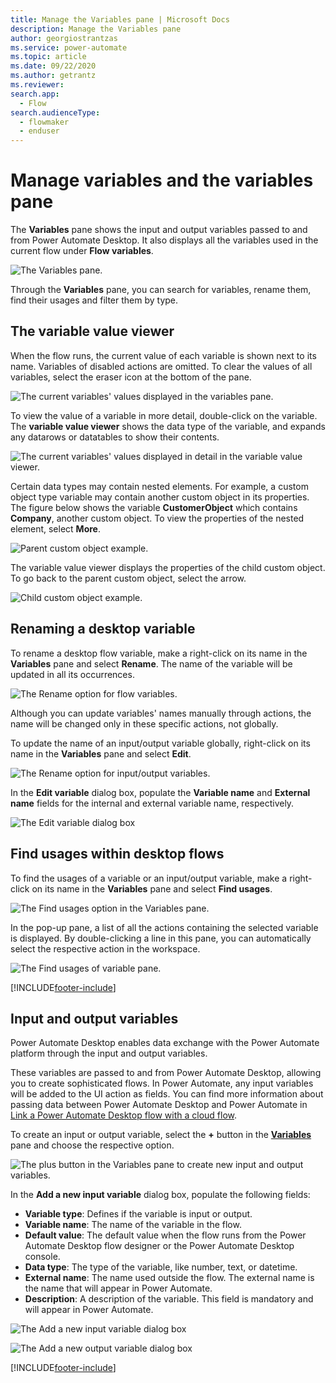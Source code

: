 ```yaml
---
title: Manage the Variables pane | Microsoft Docs
description: Manage the Variables pane
author: georgiostrantzas
ms.service: power-automate
ms.topic: article
ms.date: 09/22/2020
ms.author: getrantz
ms.reviewer:
search.app: 
  - Flow
search.audienceType: 
  - flowmaker
  - enduser
---
```


# Manage variables and the variables pane



The **Variables** pane shows the input and output variables passed to and from Power Automate Desktop. It also displays all the variables used in the current flow under **Flow variables**. 
<!--note from editor: We should not use bold on the name. -->

![The Variables pane.](media\variables-pane\variables-pane.png)

Through the **Variables** pane, you can search for variables, rename them, find their usages and filter them by type. 

## The variable value viewer

When the flow runs, the current value of each variable is shown next to its name. Variables of disabled actions are omitted. To clear the values of all variables, select the eraser icon at the bottom of the pane.

![The current variables' values displayed in the variables pane.](media\variables-pane\current-variable-values.png)

To view the value of a variable in more detail, double-click on the variable. The **variable value viewer** shows the data type of the variable, and expands any datarows or datatables to show their contents.

![The current variables' values displayed in detail in the variable value viewer.](media\variables-pane\variable-viewer.png)

Certain data types may contain nested elements. For example, a custom object type variable may contain another custom object in its properties. The figure below shows the variable **CustomerObject** which contains **Company**, another custom object. To view the properties of the nested element, select **More**.

![Parent custom object example.](media\variables-pane\custom-object-parent.png)

The variable value viewer displays the properties of the child custom object. To go back to the parent custom object, select the arrow.

![Child custom object example.](media\variables-pane\custom-object-child.png)

## Renaming a desktop variable

To rename a desktop flow variable, make a right-click on its name in the **Variables** pane and select **Rename**. The name of the variable will be updated in all its occurrences.

![The Rename option for flow variables.](media\renaming-variables\rename-flow-variable.png)

Although you can update variables' names manually through actions, the name will be changed only in these specific actions, not globally. 

To update the name of an input/output variable globally, right-click on its name in the **Variables** pane and select **Edit**.

![The Rename option for input/output variables.](media\renaming-variables\rename-external-variable.png)

In the **Edit variable** dialog box, populate the **Variable name** and **External name** fields for the internal and external variable name, respectively. 

![The Edit variable dialog box](media\renaming-variables\edit-variable-window.png)

## Find usages within desktop flows

To find the usages of a variable or an input/output variable, make a right-click on its name in the **Variables** pane and select **Find usages**. 

![The Find usages option in the Variables pane.](media\finding-usages\find-usages-option.png)

In the pop-up pane, a list of all the actions containing the selected variable is displayed. By double-clicking a line in this pane, you can automatically select the respective action in the workspace. 

![The Find usages of variable pane.](media\finding-usages\find-usages-pane.png)

[!INCLUDE[footer-include](../includes/footer-banner.md)]

## Input and output variables

Power Automate Desktop enables data exchange with the Power Automate platform through the input and output variables.
<!--note from editor: We do not use bold font on names like this. -->

These variables are passed to and from Power Automate Desktop, allowing you to create sophisticated flows. Ιn Power Automate, any input variables will be added to the UI action as fields. You can find more information about passing data between Power Automate Desktop and Power Automate in [Link a Power Automate Desktop flow with a cloud flow](link-pad-flow-portal.md).
<!--note from editor: Suggest for this previous sentence "You can find more information about passing data between Power Automate Desktop and Power Automate in <add article title as a link>."-->

To create an input or output variable, select the **+**  button in the [**Variables**](manage-variables.md) pane and choose the respective option.
<!--note from editor: Instead of using the + button, use the name that appears when you hover over the + sign and possibly put the plus sign after it like this <name of button> (+). -->

![The plus button in the Variables pane to create new input and output variables.](media\input-output-variables\create-input-output-variable.png)

  
In the **Add a new input variable** dialog box, populate the following fields:
- **Variable type**: Defines if the variable is input or output.
- **Variable name**: The name of the variable in the flow.
- **Default value**: The default value when the flow runs from the Power Automate Desktop flow designer or the Power Automate Desktop console.
- **Data type**: The type of the variable, like number, text, or datetime.
- **External name**: The name used outside the flow. The external name is the name that will appear in Power Automate.
- **Description**: A description of the variable. This field is mandatory and will appear in Power Automate.

![The Add a new input variable dialog box](media\input-output-variables\Add-new-input-variable-window.png)

![The Add a new output variable dialog box](media\input-output-variables\Add-new-output-variable-window.png)




[!INCLUDE[footer-include](../includes/footer-banner.md)]